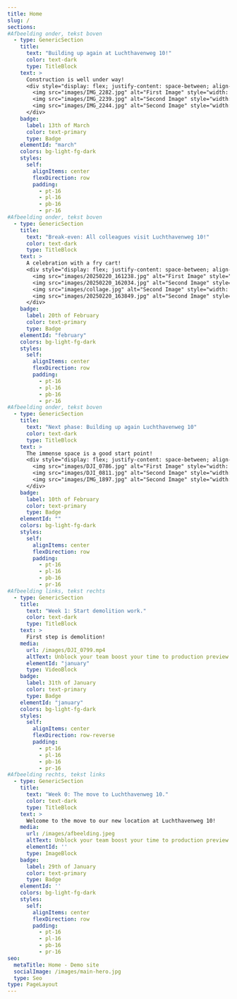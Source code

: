 ```yaml
---
title: Home
slug: /
sections:
#Afbeelding onder, tekst boven
  - type: GenericSection
    title:
      text: "Building up again at Luchthavenweg 10!"
      color: text-dark
      type: TitleBlock
    text: >
      Construction is well under way!
      <div style="display: flex; justify-content: space-between; align-items: flex-end; gap: 20px;">
        <img src="images/IMG_2282.jpg" alt="First Image" style="width: 30%; height: 300px; object-fit: cover;">
        <img src="images/IMG_2239.jpg" alt="Second Image" style="width: 30%; height: 300px; object-fit: cover;">
        <img src="images/IMG_2244.jpg" alt="Second Image" style="width: 30%; height: 300px; object-fit: cover;">
      </div>
    badge:
      label: 13th of March
      color: text-primary
      type: Badge
    elementId: "march"
    colors: bg-light-fg-dark
    styles:
      self:
        alignItems: center
        flexDirection: row
        padding:
          - pt-16
          - pl-16
          - pb-16
          - pr-16       
#Afbeelding onder, tekst boven
  - type: GenericSection
    title:
      text: "Break-even: All colleagues visit Luchthavenweg 10!"
      color: text-dark
      type: TitleBlock
    text: >
      A celebration with a fry cart!
      <div style="display: flex; justify-content: space-between; align-items: flex-end; gap: 20px;">
        <img src="images/20250220_161238.jpg" alt="First Image" style="width: 30%; height: 300px; object-fit: cover;">
        <img src="images/20250220_162034.jpg" alt="Second Image" style="width: 30%; height: 300px; object-fit: cover;">
        <img src="images/collage.jpg" alt="Second Image" style="width: 30%; height: 300px; object-fit: cover;">
        <img src="images/20250220_163849.jpg" alt="Second Image" style="width: 30%; height: 300px; object-fit: cover;">
      </div>
    badge:
      label: 20th of February
      color: text-primary
      type: Badge
    elementId: "february"
    colors: bg-light-fg-dark
    styles:
      self:
        alignItems: center
        flexDirection: row
        padding:
          - pt-16
          - pl-16
          - pb-16
          - pr-16       
#Afbeelding onder, tekst boven
  - type: GenericSection
    title:
      text: "Next phase: Building up again Luchthavenweg 10"
      color: text-dark
      type: TitleBlock
    text: >
      The immense space is a good start point!
      <div style="display: flex; justify-content: space-between; align-items: flex-end; gap: 20px;">
        <img src="images/DJI_0786.jpg" alt="First Image" style="width: 30%; height: 300px; object-fit: cover;">
        <img src="images/DJI_0811.jpg" alt="Second Image" style="width: 30%; height: 300px; object-fit: cover;">
        <img src="images/IMG_1897.jpg" alt="Second Image" style="width: 30%; height: 300px; object-fit: cover;">
      </div>
    badge:
      label: 10th of February
      color: text-primary
      type: Badge
    elementId: ""
    colors: bg-light-fg-dark
    styles:
      self:
        alignItems: center
        flexDirection: row
        padding:
          - pt-16
          - pl-16
          - pb-16
          - pr-16       
#Afbeelding links, tekst rechts
  - type: GenericSection
    title:
      text: "Week 1: Start demolition work."
      color: text-dark
      type: TitleBlock
    text: >
      First step is demolition!
    media:
      url: /images/DJI_0799.mp4
      altText: Unblock your team boost your time to production preview
      elementId: "january"
      type: VideoBlock
    badge:
      label: 31th of January
      color: text-primary
      type: Badge
    elementId: "january"
    colors: bg-light-fg-dark
    styles:
      self:
        alignItems: center
        flexDirection: row-reverse
        padding:
          - pt-16
          - pl-16
          - pb-16
          - pr-16
#Afbeelding rechts, tekst links
  - type: GenericSection
    title:
      text: "Week 0: The move to Luchthavenweg 10."
      color: text-dark
      type: TitleBlock
    text: >
      Welcome to the move to our new location at Luchthavenweg 10!
    media:
      url: /images/afbeelding.jpeg
      altText: Unblock your team boost your time to production preview
      elementId: ''
      type: ImageBlock
    badge:
      label: 29th of January
      color: text-primary
      type: Badge
    elementId: ''
    colors: bg-light-fg-dark
    styles:
      self:
        alignItems: center
        flexDirection: row
        padding:
          - pt-16
          - pl-16
          - pb-16
          - pr-16
seo:
  metaTitle: Home - Demo site
  socialImage: /images/main-hero.jpg
  type: Seo
type: PageLayout
---
```

